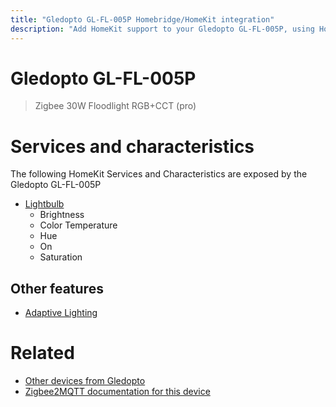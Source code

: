 ```yaml
---
title: "Gledopto GL-FL-005P Homebridge/HomeKit integration"
description: "Add HomeKit support to your Gledopto GL-FL-005P, using Homebridge, Zigbee2MQTT and homebridge-z2m."
---
```

<!---
This file has been GENERATED using src/docgen/docgen.ts
DO NOT EDIT THIS FILE MANUALLY!
-->
# Gledopto GL-FL-005P
> Zigbee 30W Floodlight RGB+CCT (pro)


# Services and characteristics
The following HomeKit Services and Characteristics are exposed by
the Gledopto GL-FL-005P

* [Lightbulb](../../light.md)
  * Brightness
  * Color Temperature
  * Hue
  * On
  * Saturation


## Other features
* [Adaptive Lighting](../../light.md)


# Related
* [Other devices from Gledopto](../index.md#gledopto)
* [Zigbee2MQTT documentation for this device](https://www.zigbee2mqtt.io/devices/GL-FL-005P.html)